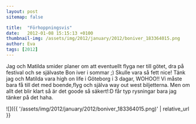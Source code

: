 ```yaml
---
layout: post
sitemap: false

title:  "Förhoppningsvis"
date:   2012-01-08 15:15:13 +0100
thumbnail-img: /assets/img/2012/january/2012/boniver_183364015.png
author: Eva
tags: [2012]
---
```





Jag och Matilda smider planer om att eventuellt flyga ner till götet, dra på festival och se självaste Bon iver i sommar ;) Skulle vara så fett nice! Tänk jag och Matilda vara high on life i Göteborg i 3 dagar, WOHOO!! Vi måste bara få till det med boende,flyg och själva way out west biljetterna. Men om allt det blir klart så är det goode så säkert!:D får typ rysningar bara jag tänker på det haha.

![]({{ '/assets/img/2012/january/2012/boniver_183364015.png)'  | relative_url }}


